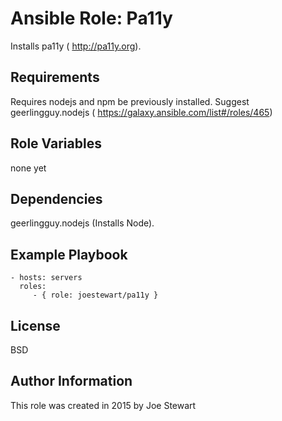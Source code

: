 Ansible Role: Pa11y
=========

Installs pa11y ( http://pa11y.org).

Requirements
------------

Requires nodejs and npm be previously installed.
Suggest geerlingguy.nodejs ( https://galaxy.ansible.com/list#/roles/465)

Role Variables
--------------

none yet

Dependencies
------------

geerlingguy.nodejs (Installs Node).

Example Playbook
----------------

    - hosts: servers
      roles:
         - { role: joestewart/pa11y }

License
-------

BSD

Author Information
------------------

This role was created in 2015 by Joe Stewart
